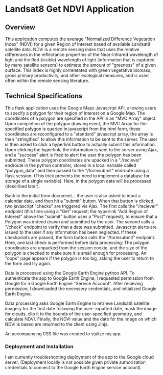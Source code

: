 # Landsat8 Get NDVI Application

## Overview

This application computes the average "Normalized Difference Vegetation Index" (NDVI) for a given
Region of Interest based of available Landsat8 satellite data.  NDVI is a remote sensing index that uses the relative differences
in the reflectance properties of the Near-Infrared wavelength of light and the Red (visible) wavelength of light
(information that is captured by many satellite sensors) to estimate the amount of "greeness" of a given surface.
This index is highly correletated with green vegetative biomass, gross primary productivity, and other ecological
measures, and is used often within the remote sensing literature.

## Technical Specifications

This flask application uses the Google Maps Javascript API, allowing users to specify a polygon for their
region of interest on a Google Map.  The coordinates of a polygon are specified in the API in an
"MVC Array" object.  Upon completion of the polygon drawing event, the MVC Array for the specified polygon
is queried in javascript from the html form, these coordinates are reconfigured to a "standard" javascript array,
the array is then "stringified" to allow this information to be sent to the server.  The user is then asked
to click a hyperlink button to actually submit this information.  Upon clicking the hyperlink,
the information is sent to the server using Ajax, and a "success" alert is fired to alert the user the polygon has
been submitted.  These polygon coordinates are upacked in a "./reciever" endroute in the python controller,
stored in a local variable called "polygon_data" and then passed to the "/formsubmit" endroute using a flask session.
(This trick prevents the need to implement a database for storage of a single variable).  Here, in
the polygon data will be processed (described later).

Back to the initial form document... the user is also asked to input a calendar date, and then hit a "submit"
button.  When that button is clicked, two javascript "checks" are triggered via Ajax.  The first calls the
"/reciever" endpoint (this time using a "Get" request; the hyperlink "Add Region of Interest" above the
"submit" button uses a "Post" request), to ensure that a Polygon was indeed drawn and submitted by the user.  The
second calls a "/check" endpoint to verify that a date was submitted.  Javascript alerts are issued to the user if any information
has been neglected.  If these checkpoints are passed, the form button calls the "/formsubmit" endpoint.  Here, one last
check is performed before data processing: The polygon coordinates are unpacked from the session cookie, and the size
of the polygon is checked to make sure it is small enough for processing.  An "oops" page appears if the polygon is too
big, asking the user to return to the form and try again.

Data is processed using the Google Earth Engine python API.  To authenticate the app to Google Earth Engine,
I requested permission from Google for a Google Earth Engine "Service Account".  After recieving permission,
I downloaded the necessery credentials, and initialized Google Earth Engine. 

Data processing asks Google Earth Engine to retrieve Landsat8 satellite imagery for the first date following the user-
inputted date, mask the image for clouds, clip it to the bounds of the user-specified geometry, and calculate NDVI.
Finally, the NDVI value and the date for the image on which NDVI is based are returned to the client using Jinja.

An accompanying CSS file was created to stylize my app.


### Deployment and Installation

I am currently troubleshooting deployment of the app to the Google cloud server.  (Deployment locally is not possible given 
private authorization credentials to connect to the Google Earth Engine service account).
